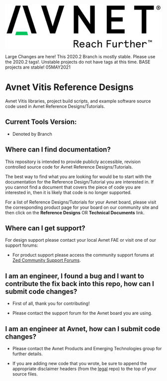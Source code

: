 ![alt text][logo]

Large Changes are here!
This 2020.2 Branch is mostly stable.  Please use the 2020.2 tags!.
Unstable projects do not have tags at this time.  BASE projects are stable!
05MAY2021

Avnet Vitis Reference Designs
===========================

Avnet Vitis libraries, project build scripts, and example software source code used in Avnet Reference Designs/Tutorials.


Current Tools Version:
----------------------

* Denoted by Branch


Where can I find documentation? 
-------------------------------

This repository is intended to provide publicly accessible, revision controlled source code for Avnet Reference Designs/Tutorials.

The best way to find what you are looking for would be to start with the documentation for the Reference Design/Tutorial you are interested in.  If you cannot find a document that covers the piece of code you are interested in, then it is likely that code is no longer supported.

For a list of Reference Designs/Tutorials for your Avnet board, please visit the corresponding product page for your board on our community site and then click on the **Reference Designs** OR **Technical Documents** link.


Where can I get support?
------------------------

For design support please contact your local Avnet FAE or visit one of our support forums:

* For product support please access the community support forums at [Zed Community Support Forums].


I am an engineer, I found a bug and I want to contribute the fix back into this repo, how can I submit code changes?
--------------------------------------------------------------------------------------------------------------------

* First of all, thank you for contributing!

* Please contact the support forum for the Avnet board you are using.


I am an engineer at Avnet, how can I submit code changes?
---------------------------------------------------------

* Please contact the Avnet Products and Emerging Technologies group for further details.

* If you are adding new code that you wrote, be sure to append the appropriate disclaimer headers (from the [legal] repo) to the top of your source files.

[Zed Community Support Forums]:https://www.element14.com/community/community/designcenter/zedboardcommunity
[legal]:https://github.com/Avnet/legal
[logo]:https://github.com/Avnet/legal/blob/master/avnet_logo.png "Avnet"
